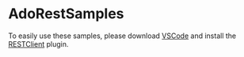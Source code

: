 # AdoRestSamples

To easily use these samples, please download [VSCode](https://code.visualstudio.com/Download) and install the [RESTClient](https://marketplace.visualstudio.com/items?itemName=humao.rest-client) plugin.
